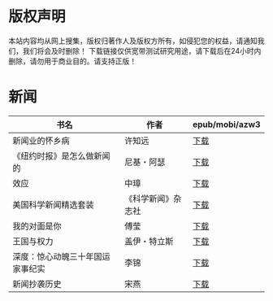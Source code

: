 # 版权声明

本站内容均从网上搜集，版权归著作人及版权方所有，如侵犯您的权益，请通知我们，我们将会及时删除！ 下载链接仅供宽带测试研究用途，请下载后在24小时内删除，请勿用于商业目的。请支持正版！

# 新闻

| 书名 | 作者 | epub/mobi/azw3 |
| --- | --- | --- |
| 新闻业的怀乡病 | 许知远 | [下载](https://url89.ctfile.com/f/31084289-1375513351-511f7d?p=8866) |
| 《纽约时报》是怎么做新闻的 | 尼基・阿瑟 | [下载](https://url89.ctfile.com/f/31084289-1357003819-60e127?p=8866) |
| 效应 | 中璋 | [下载](https://url89.ctfile.com/f/31084289-1356997804-194bf8?p=8866) |
| 美国科学新闻精选套装 | 《科学新闻》杂志社 | [下载](https://url89.ctfile.com/f/31084289-1357051444-a5e5e6?p=8866) |
| 我的对面是你 | 傅莹 | [下载](https://url89.ctfile.com/f/31084289-1357024765-1f9c07?p=8866) |
| 王国与权力 | 盖伊・特立斯 | [下载](https://url89.ctfile.com/f/31084289-1357022410-4ed181?p=8866) |
| 深度：惊心动魄三十年国运家事纪实 | 李锦  | [下载](https://url89.ctfile.com/f/31084289-1357020544-1aec28?p=8866) |
| 新闻抄袭历史 | 宋燕 | [下载](https://url89.ctfile.com/f/31084289-1357010185-137d7f?p=8866) |
